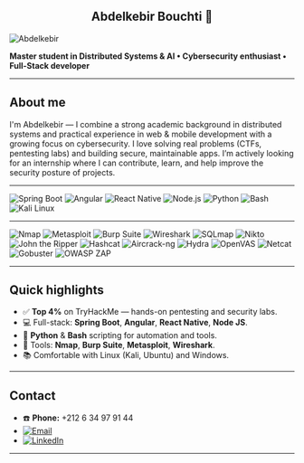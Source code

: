 <h2 align="center">Abdelkebir Bouchti 👋</h2>


<img src="https://tryhackme-badges.s3.amazonaws.com/abdlkbir.dacosta.png" alt="Abdelkebir" />


**Master student in Distributed Systems & AI • Cybersecurity enthusiast • Full-Stack developer**

---

## About me
I'm Abdelkebir — I combine a strong academic background in distributed systems and practical experience in web & mobile development with a growing focus on cybersecurity. I love solving real problems (CTFs, pentesting labs) and building secure, maintainable apps. I’m actively looking for an internship where I can contribute, learn, and help improve the security posture of projects. 

---

![Spring Boot](https://img.shields.io/badge/Spring%20Boot-6DB33F?style=for-the-badge&logo=spring&logoColor=white)
![Angular](https://img.shields.io/badge/Angular-DD0031?style=for-the-badge&logo=angular&logoColor=white)
![React Native](https://img.shields.io/badge/React%20Native-61DAFB?style=for-the-badge&logo=react&logoColor=white)
![Node.js](https://img.shields.io/badge/Node.js-339933?style=for-the-badge&logo=node.js&logoColor=white)
![Python](https://img.shields.io/badge/Python-3776AB?style=for-the-badge&logo=python&logoColor=white)
![Bash](https://img.shields.io/badge/Bash-shell-121011?style=for-the-badge&logo=gnu-bash&logoColor=white)
![Kali Linux](https://img.shields.io/badge/Kali-Linux-557CFF?style=for-the-badge&logo=kali&logoColor=white)


---

![Nmap](https://img.shields.io/badge/Nmap-Scan-5CDB95?style=for-the-badge)
![Metasploit](https://img.shields.io/badge/Metasploit-Exploit-FF6B6B?style=for-the-badge)
![Burp Suite](https://img.shields.io/badge/Burp%20Suite-Proxy-FFB86B?style=for-the-badge)
![Wireshark](https://img.shields.io/badge/Wireshark-Sniffing-4D96FF?style=for-the-badge)
![SQLmap](https://img.shields.io/badge/SQLmap-SQLi-7C4DFF?style=for-the-badge)
![Nikto](https://img.shields.io/badge/Nikto-Scanner-FF7AB6?style=for-the-badge)
![John the Ripper](https://img.shields.io/badge/John%20The%20Ripper-Crack-FFD93D?style=for-the-badge)
![Hashcat](https://img.shields.io/badge/Hashcat-GPU-C18CFF?style=for-the-badge)
![Aircrack-ng](https://img.shields.io/badge/Aircrack--ng-WiFi-00C2A8?style=for-the-badge)
![Hydra](https://img.shields.io/badge/Hydra-Bruteforce-FF5E5E?style=for-the-badge)
![OpenVAS](https://img.shields.io/badge/OpenVAS-Scanner-6EE7B7?style=for-the-badge)
![Netcat](https://img.shields.io/badge/Netcat-Reverse-8A8A8A?style=for-the-badge)
![Gobuster](https://img.shields.io/badge/Gobuster-Dirbuster-6FFFB0?style=for-the-badge)
![OWASP ZAP](https://img.shields.io/badge/OWASP%20ZAP-Fuzzer-FF9F1C?style=for-the-badge)

---

## Quick highlights
- ✅ **Top 4%** on TryHackMe — hands-on pentesting and security labs.  
- 💻 Full-stack: **Spring Boot**, **Angular**, **React Native**, **Node JS**.  
- 🐍 **Python** & **Bash** scripting for automation and tools.  
- 🔧 Tools: **Nmap**, **Burp Suite**, **Metasploit**, **Wireshark**.  
- 📚 Comfortable with Linux (Kali, Ubuntu) and Windows.

---

## Contact
- ☎️ **Phone:** +212 6 34 97 91 44
- [![Email](https://img.shields.io/badge/Email-bouchtiabdelkebir@gmail.com-D14836?style=for-the-badge&logo=gmail&logoColor=white)](mailto:bouchtiabdelkebir@gmail.com)
- [![LinkedIn](https://img.shields.io/badge/LinkedIn-Abdelkebir%20Bouchti-blue?style=for-the-badge&logo=linkedin&logoColor=white)]([https://linkedin.com/in/abdelkebir-bouchti](https://www.linkedin.com/in/abdelkebir-bouchti-3a80ab243/))

  
---
